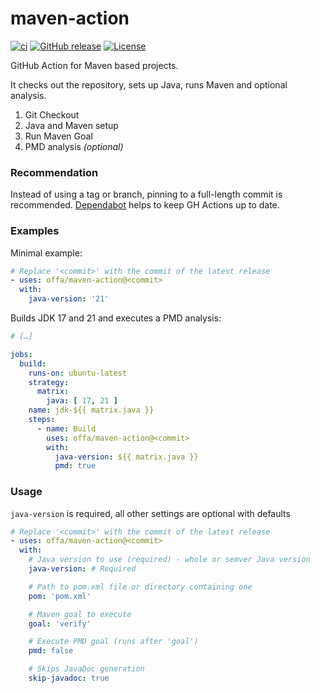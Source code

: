 # maven-action

[![ci](https://github.com/offa/maven-action/actions/workflows/ci.yml/badge.svg)](https://github.com/offa/maven-action/actions/workflows/ci.yml)
[![GitHub release](https://img.shields.io/github/release/offa/maven-action.svg)](https://github.com/offa/maven-action/releases)
[![License](https://img.shields.io/badge/license-GPLv3-yellow.svg)](LICENSE)

GitHub Action for Maven based projects.

It checks out the repository, sets up Java, runs Maven and optional analysis.

1. Git Checkout
1. Java and Maven setup
1. Run Maven Goal 
1. PMD analysis *(optional)*

### Recommendation

Instead of using a tag or branch, pinning to a full-length commit is recommended.
[Dependabot](https://docs.github.com/en/code-security/dependabot/working-with-dependabot/keeping-your-actions-up-to-date-with-dependabot) helps to keep GH Actions up to date.

### Examples

Minimal example:

```yml
# Replace '<commit>' with the commit of the latest release
- uses: offa/maven-action@<commit>
  with:
    java-version: '21'
```

Builds JDK 17 and 21 and executes a PMD analysis:

```yml
# […]

jobs:
  build:
    runs-on: ubuntu-latest
    strategy:
      matrix:
        java: [ 17, 21 ]
    name: jdk-${{ matrix.java }}
    steps:
      - name: Build
        uses: offa/maven-action@<commit>
        with:
          java-version: ${{ matrix.java }}
          pmd: true
```

### Usage

`java-version` is required, all other settings are optional with defaults

```yml
# Replace '<commit>' with the commit of the latest release
- uses: offa/maven-action@<commit>
  with:
    # Java version to use (required) - whole or semver Java version
    java-version: # Required

    # Path to pom.xml file or directory containing one
    pom: 'pom.xml'

    # Maven goal to execute
    goal: 'verify'

    # Execute PMD goal (runs after 'goal')
    pmd: false

    # Skips JavaDoc generation
    skip-javadoc: true
```
